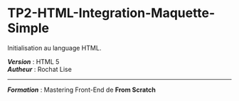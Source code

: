 # TP2-HTML-Integration-Maquette-Simple

Initialisation au language HTML.<br>

***Version*** : HTML 5<br>
***Autheur*** : Rochat Lise<hr>
***Formation*** : Mastering Front-End de **From Scratch**
